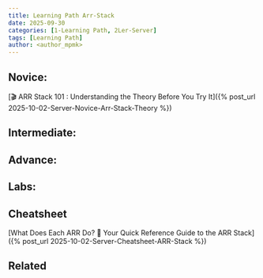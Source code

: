```yaml
---
title: Learning Path Arr-Stack
date: 2025-09-30
categories: [1-Learning Path, 2Ler-Server]
tags: [Learning Path]
author: <author_mpmk>
---
```


## Novice:
[🎬 ARR Stack 101 : Understanding the Theory Before You Try It]({% post_url 2025-10-02-Server-Novice-Arr-Stack-Theory %})

## Intermediate:

## Advance:

## Labs:

## Cheatsheet
[What Does Each ARR Do? 🤔 Your Quick Reference Guide to the ARR Stack]({% post_url 2025-10-02-Server-Cheatsheet-ARR-Stack %})

## Related